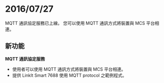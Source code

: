 # 2016/07/27


MQTT 通訊協定服務已上線。 您可以使用 MQTT 通訊方式將裝置與 MCS 平台相連。

## 新功能

**MQTT 通訊協定服務**

* 使用者可以使用 MQTT 通訊方式將裝置與 MCS 平台相連。
* 提供 LinkIt Smart 7688 使用 MQTT protocol 之範例程式。

